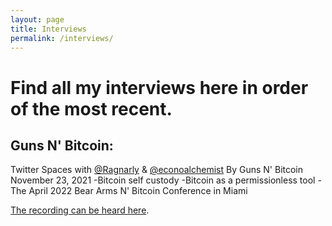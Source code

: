 ```yaml
---
layout: page
title: Interviews
permalink: /interviews/
---
```


# Find all my interviews here in order of the most recent.

## Guns N' Bitcoin:
Twitter Spaces with [@Ragnarly](https://twitter.com/Ragnarly) & [@econoalchemist](https://twitter.com/econoalchemist)
By Guns N' Bitcoin November 23, 2021
-Bitcoin self custody
-Bitcoin as a permissionless tool
-The April 2022 Bear Arms N' Bitcoin Conference in Miami

[The recording can be heard here](https://gunsnbitcoin.substack.com/p/32-econoalchemist-twitter-spaces).
